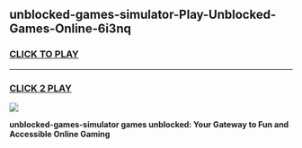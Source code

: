 
## unblocked-games-simulator-Play-Unblocked-Games-Online-6i3nq
<h3>
<a href="https://premium76.site?title=unblocked-games-simulator&ref=25A">CLICK TO PLAY</a></h3>
<hr>

<h3>
<a href="https://premium76.site?title=unblocked-games-simulator&ref=25A">CLICK 2 PLAY</a>
  
</h3>

<a href="https://premium76.site?title=unblocked-games-simulator&ref=25A"><img src="https://clearcache.store/games.png"></a>


**unblocked-games-simulator games unblocked: Your Gateway to Fun and Accessible Online Gaming**
